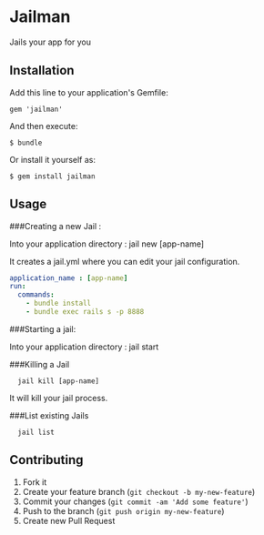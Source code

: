 # Jailman

Jails your app for you

## Installation

Add this line to your application's Gemfile:

    gem 'jailman'

And then execute:

    $ bundle

Or install it yourself as:

    $ gem install jailman

## Usage

###Creating a new Jail :

Into your application directory :
    jail new [app-name]

It creates a jail.yml where you can edit your jail configuration.

``` yaml
application_name : [app-name]
run:
  commands:
    - bundle install
    - bundle exec rails s -p 8888
```

###Starting a jail:

Into your application directory :
    jail start

###Killing a Jail

```
  jail kill [app-name]
```

It will kill your jail process.

###List existing Jails

```
  jail list
```

## Contributing

1. Fork it
2. Create your feature branch (`git checkout -b my-new-feature`)
3. Commit your changes (`git commit -am 'Add some feature'`)
4. Push to the branch (`git push origin my-new-feature`)
5. Create new Pull Request

